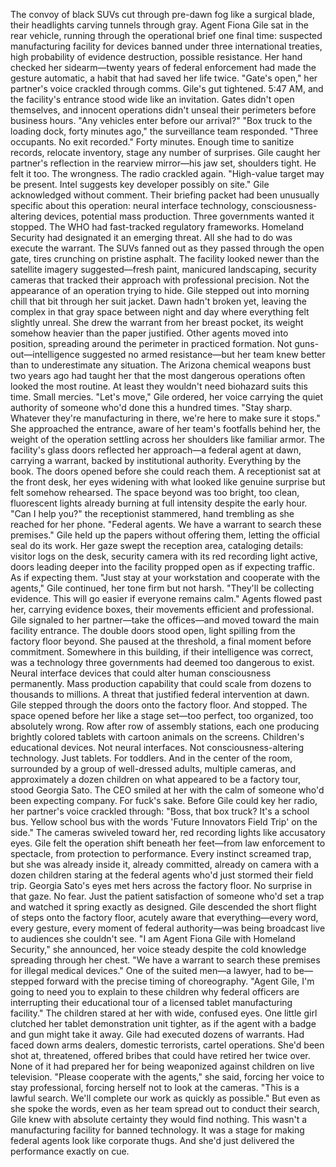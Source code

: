 The convoy of black SUVs cut through pre-dawn fog like a surgical blade, their headlights carving tunnels through gray. Agent Fiona Gile sat in the rear vehicle, running through the operational brief one final time: suspected manufacturing facility for devices banned under three international treaties, high probability of evidence destruction, possible resistance. Her hand checked her sidearm—twenty years of federal enforcement had made the gesture automatic, a habit that had saved her life twice.
"Gate's open," her partner's voice crackled through comms.
Gile's gut tightened. 5:47 AM, and the facility's entrance stood wide like an invitation. Gates didn't open themselves, and innocent operations didn't unseal their perimeters before business hours.
"Any vehicles enter before our arrival?"
"Box truck to the loading dock, forty minutes ago," the surveillance team responded. "Three occupants. No exit recorded."
Forty minutes. Enough time to sanitize records, relocate inventory, stage any number of surprises. Gile caught her partner's reflection in the rearview mirror—his jaw set, shoulders tight. He felt it too. The wrongness.
The radio crackled again. "High-value target may be present. Intel suggests key developer possibly on site."
Gile acknowledged without comment. Their briefing packet had been unusually specific about this operation: neural interface technology, consciousness-altering devices, potential mass production. Three governments wanted it stopped. The WHO had fast-tracked regulatory frameworks. Homeland Security had designated it an emerging threat.
All she had to do was execute the warrant.
The SUVs fanned out as they passed through the open gate, tires crunching on pristine asphalt. The facility looked newer than the satellite imagery suggested—fresh paint, manicured landscaping, security cameras that tracked their approach with professional precision. Not the appearance of an operation trying to hide.
Gile stepped out into morning chill that bit through her suit jacket. Dawn hadn't broken yet, leaving the complex in that gray space between night and day where everything felt slightly unreal. She drew the warrant from her breast pocket, its weight somehow heavier than the paper justified.
Other agents moved into position, spreading around the perimeter in practiced formation. Not guns-out—intelligence suggested no armed resistance—but her team knew better than to underestimate any situation. The Arizona chemical weapons bust two years ago had taught her that the most dangerous operations often looked the most routine.
At least they wouldn't need biohazard suits this time. Small mercies.
"Let's move," Gile ordered, her voice carrying the quiet authority of someone who'd done this a hundred times. "Stay sharp. Whatever they're manufacturing in there, we're here to make sure it stops."
She approached the entrance, aware of her team's footfalls behind her, the weight of the operation settling across her shoulders like familiar armor. The facility's glass doors reflected her approach—a federal agent at dawn, carrying a warrant, backed by institutional authority.
Everything by the book.
The doors opened before she could reach them.
A receptionist sat at the front desk, her eyes widening with what looked like genuine surprise but felt somehow rehearsed. The space beyond was too bright, too clean, fluorescent lights already burning at full intensity despite the early hour.
"Can I help you?" the receptionist stammered, hand trembling as she reached for her phone.
"Federal agents. We have a warrant to search these premises." Gile held up the papers without offering them, letting the official seal do its work. Her gaze swept the reception area, cataloging details: visitor logs on the desk, security camera with its red recording light active, doors leading deeper into the facility propped open as if expecting traffic.
As if expecting them.
"Just stay at your workstation and cooperate with the agents," Gile continued, her tone firm but not harsh. "They'll be collecting evidence. This will go easier if everyone remains calm."
Agents flowed past her, carrying evidence boxes, their movements efficient and professional. Gile signaled to her partner—take the offices—and moved toward the main facility entrance. The double doors stood open, light spilling from the factory floor beyond.
She paused at the threshold, a final moment before commitment. Somewhere in this building, if their intelligence was correct, was a technology three governments had deemed too dangerous to exist. Neural interface devices that could alter human consciousness permanently. Mass production capability that could scale from dozens to thousands to millions.
A threat that justified federal intervention at dawn.
Gile stepped through the doors onto the factory floor.
And stopped.
The space opened before her like a stage set—too perfect, too organized, too absolutely wrong. Row after row of assembly stations, each one producing brightly colored tablets with cartoon animals on the screens. Children's educational devices. Not neural interfaces. Not consciousness-altering technology. Just tablets.
For toddlers.
And in the center of the room, surrounded by a group of well-dressed adults, multiple cameras, and approximately a dozen children on what appeared to be a factory tour, stood Georgia Sato.
The CEO smiled at her with the calm of someone who'd been expecting company.
For fuck's sake.
Before Gile could key her radio, her partner's voice crackled through: "Boss, that box truck? It's a school bus. Yellow school bus with the words 'Future Innovators Field Trip' on the side."
The cameras swiveled toward her, red recording lights like accusatory eyes.
Gile felt the operation shift beneath her feet—from law enforcement to spectacle, from protection to performance. Every instinct screamed trap, but she was already inside it, already committed, already on camera with a dozen children staring at the federal agents who'd just stormed their field trip.
Georgia Sato's eyes met hers across the factory floor. No surprise in that gaze. No fear.
Just the patient satisfaction of someone who'd set a trap and watched it spring exactly as designed.
Gile descended the short flight of steps onto the factory floor, acutely aware that everything—every word, every gesture, every moment of federal authority—was being broadcast live to audiences she couldn't see.
"I am Agent Fiona Gile with Homeland Security," she announced, her voice steady despite the cold knowledge spreading through her chest. "We have a warrant to search these premises for illegal medical devices."
One of the suited men—a lawyer, had to be—stepped forward with the precise timing of choreography. "Agent Gile, I'm going to need you to explain to these children why federal officers are interrupting their educational tour of a licensed tablet manufacturing facility."
The children stared at her with wide, confused eyes. One little girl clutched her tablet demonstration unit tighter, as if the agent with a badge and gun might take it away.
Gile had executed dozens of warrants. Had faced down arms dealers, domestic terrorists, cartel operations. She'd been shot at, threatened, offered bribes that could have retired her twice over.
None of it had prepared her for being weaponized against children on live television.
"Please cooperate with the agents," she said, forcing her voice to stay professional, forcing herself not to look at the cameras. "This is a lawful search. We'll complete our work as quickly as possible."
But even as she spoke the words, even as her team spread out to conduct their search, Gile knew with absolute certainty they would find nothing.
This wasn't a manufacturing facility for banned technology.
It was a stage for making federal agents look like corporate thugs.
And she'd just delivered the performance exactly on cue.
